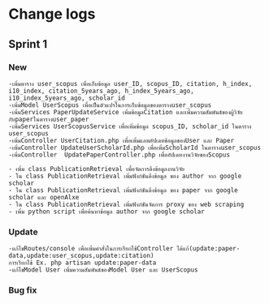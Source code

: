 # Change logs

## Sprint 1
### New
    -เพิ่มตาราง user_scopus เพื่อเก็บข้อมูล user_ID, scopus_ID, citation, h_index, i10_index, citation_5years_ago, h_index_5years_ago, i10_index_5years_ago, scholar_id
    -เพิ่มModel UserScopus เพื่อเป็นตัวแปรในการเก็บข้อมูลของตารางuser_scopus
    -เพิ่มServices PaperUpdateService เพิ่มข้อมูลCitation และเพิ่มความสัมพันธ์ของผู้วิจัยกับpaperในตารางuser_paper
    -เพิ่มServices UserScopusService เพื่อเพิ่มข้อมูล scopus_ID, scholar_id ในตาราง user_scopus
    -เพิ่มController UserCitation.php เพื่อเพิ่มแลพอัปเดทข้อมูลของUser และ Paper
    -เพิ่มController UpdateUserScholarId.php เพื่อเพิ่มScholarId ในตารางuser_scopus
    -เพิ่มController  UpdatePaperController.php เพื่ออัปเดทงานวิจัยของScopus
    
    - เพิ่ม class PublicationRetrieval เพื่อจัดการดึงข้อมูลงานวิจัย
    - ใน class PublicationRetrieval เพิ่มฟังก์ชันดึงข้อมูล ของ author จาก google scholar
    - ใน class PublicationRetrieval เพิ่มฟังก์ชันดึงข้อมูล ของ paper จาก google scholar และ openAlxe
    - ใน class PublicationRetrieval เพิ่มฟังก์ชันจัดการ proxy ของ web scraping
    - เพิ่ม python script เพื่อค้นหาข้อมูล author จาก google scholar

### Update
    -แก้ไขRoutes/console เพื่อเพิ่มคำสั่งในการเรียกใช้Controller ได้แก้(update:paper-data,update:user_scopus,update:citation) 
    การเรียกใช้ Ex. php artisan update:paper-data
    -แก้ไขModel User เพิ่มความสัมพันธ์ของModel User และ UserScopus
### Bug fix
